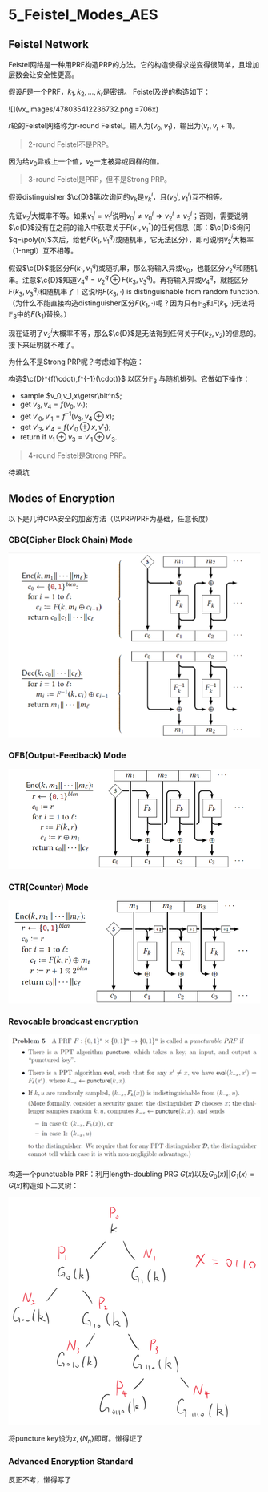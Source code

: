 # 5_Feistel_Modes_AES
$$\newcommand{\c}[1]{\mathcal{#1}}\newcommand{\Gen}{\textsf{Gen}}\newcommand{\Rand}{\textsf{Rand}}\newcommand{\Enc}{\textsf{Enc}}\newcommand{\Dec}{\textsf{Dec}}\newcommand{\Sign}{\textsf{Sign}}\newcommand{\Eval}{\textsf{Eval}}\newcommand{\poly}{\textrm{poly}}\newcommand{\negl}{\textrm{negl}}\newcommand{\bit}{\{0,1\}}\newcommand{\gl}{\textsf{gl}}\newcommand{\hc}{\textsf{hc}}\newcommand{\getsr}{\stackrel{\smash{\$}}\gets}$$
## Feistel Network

Feistel网络是一种用PRF构造PRP的方法。它的构造使得求逆变得很简单，且增加层数会让安全性更高。

假设$F$是一个PRF，$k_1,k_2,\dots,k_r$是密钥。 Feistel及逆的构造如下：

![](vx_images/478035412236732.png =706x)

$r$轮的Feistel网络称为r-round Feistel。输入为$(v_0,v_1)$，输出为$(v_r,v_r+1)$。

> 2-round Feistel不是PRP。

因为给$v_0$异或上一个值，$v_2$一定被异或同样的值。

> 3-round Feistel是PRP，但不是Strong PRP。

假设distinguisher $\c{D}$第$i$次询问的$v_k$是$v_k^i$，且$(v_0^i,v_1^i)$互不相等。

先证$v_2^i$大概率不等。如果$v_1^i=v_1^j$说明$v_0^i\ne v_0^j\Rightarrow v_2^i\ne v_2^j$；否则，需要说明$\c{D}$没有在之前的输入中获取关于$F(k_1,v_1^*)$的任何信息（即：$\c{D}$询问$q=\poly(n)$次后，给他$F(k_1,v_1^q)$或随机串，它无法区分），即可说明$v_2^i$大概率（1-negl）互不相等。

假设$\c{D}$能区分$F(k_1,v_1^q)$或随机串，那么将输入异或$v_0$，也能区分$v_2^q$和随机串。注意$\c{D}$知道$v_4^q=v_2^q\oplus F(k_3,v_3^q)$。再将输入异或$v_4^q$，就能区分$F(k_3,v_3^q)$和随机串了！这说明$F(k_3,\cdot)$ is distinguishable from random function.（为什么不能直接构造distinguisher区分$F(k_1,\cdot)$呢？因为只有$\mathbb{F}_3$和$F(k_1,\cdot)$无法将$\mathbb{F}_3$中的$F(k_1)$替换。）



现在证明了$v_2^i$大概率不等，那么$\c{D}$是无法得到任何关于$F(k_2,v_2)$的信息的。接下来证明就不难了。

为什么不是Strong PRP呢？考虑如下构造：

构造$\c{D}^{f(\cdot),f^{-1}(\cdot)}$ 以区分$\mathbb{F}_3$ 与随机排列。它做如下操作：
-  sample $v_0,v_1,x\getsr\bit^n$;
- get $v_3,v_4=f(v_0,v_1)$;
- get $v'_0,v'_1=f^{-1}(v_3,v_4\oplus x)$;
- get $v'_3,v'_4=f(v'_0\oplus x,v'_1)$;
- return if $v_1\oplus v_3=v'_1\oplus v'_3$.

> 4-round Feistel是Strong PRP。

待填坑

## Modes of Encryption

以下是几种CPA安全的加密方法（以PRP/PRF为基础，任意长度）

### CBC(Cipher Block Chain) Mode

![](vx_images/324065616221049.png)

### OFB(Output-Feedback) Mode

![ ](vx_images/566215616239475.png)

### CTR(Counter) Mode

![](vx_images/251735716227342.png)

### Revocable broadcast encryption

![](vx_images/529015420247508.png)

构造一个punctuable PRF：利用length-doubling PRG $G(x)$以及$G_0(x)||G_1(x)=G(x)$构造如下二叉树：

![](vx_images/490705520240177.png)

将puncture key设为$x,\{N_n\}$即可。懒得证了

### Advanced Encryption Standard

反正不考，懒得写了
